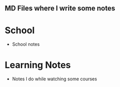 ## MD Files where I write some notes
# School 
- School notes
# Learning Notes 
- Notes I do while watching some courses 

